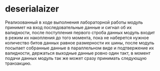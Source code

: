 # deserialaizer

Реализованный в ходе выполнения лабораторной работы модуль принимет на вход последовательные данные и сигнал об их валидности, после поступления первого строба данных модуль входит в режим их накопления до того момента, пока не наберется нужное количество битов данных равное размерности их шины, после модуль посылает собранные данные в параллельном виде и подтвержение их валидности, держаться выходные данные ровно один такт, в момент подачи данных модуль так же может сразу принимать следующую транзакцию.
